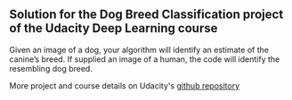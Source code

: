 ## Solution for the Dog Breed Classification project of the Udacity Deep Learning course

Given an image of a dog, your algorithm will identify an estimate of the canine’s breed.  If supplied an image of a human, the code will identify the resembling dog breed. 

More project and course details on Udacity's [github repository](https://github.com/udacity/deep-learning-v2-pytorch/tree/master/project-dog-classification)